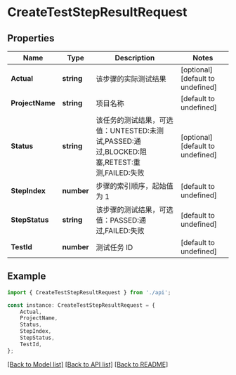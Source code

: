 # CreateTestStepResultRequest


## Properties

Name | Type | Description | Notes
------------ | ------------- | ------------- | -------------
**Actual** | **string** | 该步骤的实际测试结果 | [optional] [default to undefined]
**ProjectName** | **string** | 项目名称 | [default to undefined]
**Status** | **string** | 该任务的测试结果，可选值：UNTESTED:未测试,PASSED:通过,BLOCKED:阻塞,RETEST:重测,FAILED:失败 | [optional] [default to undefined]
**StepIndex** | **number** | 步骤的索引顺序，起始值为 1 | [default to undefined]
**StepStatus** | **string** | 该步骤的测试结果，可选值：PASSED:通过,FAILED:失败 | [default to undefined]
**TestId** | **number** | 测试任务 ID | [default to undefined]

## Example

```typescript
import { CreateTestStepResultRequest } from './api';

const instance: CreateTestStepResultRequest = {
    Actual,
    ProjectName,
    Status,
    StepIndex,
    StepStatus,
    TestId,
};
```

[[Back to Model list]](../README.md#documentation-for-models) [[Back to API list]](../README.md#documentation-for-api-endpoints) [[Back to README]](../README.md)
